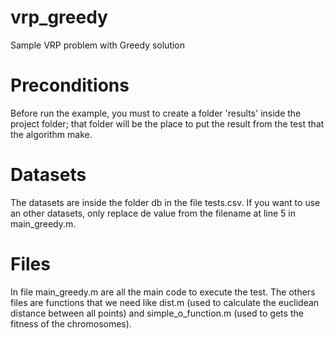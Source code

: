 # vrp_greedy
Sample VRP problem with Greedy solution

# Preconditions
Before run the example, you must to create a folder 'results' inside the project folder; that folder will be the place to put the result from the test that the algorithm make.

# Datasets
The datasets are inside the folder db in the file tests.csv. If you want to use an other datasets, only replace de value from the filename at line 5 in main_greedy.m.

# Files
In file main_greedy.m are all the main code to execute the test. The others files are functions that we need like dist.m (used to calculate the euclidean distance between all points) and simple_o_function.m (used to gets the fitness of the chromosomes).
